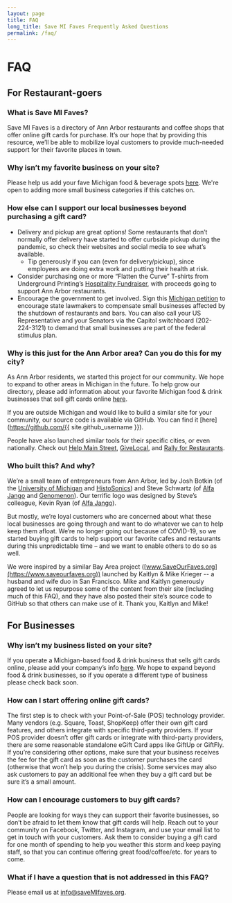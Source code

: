 ```yaml
---
layout: page
title: FAQ
long_title: Save MI Faves Frequently Asked Questions
permalink: /faq/
---
```


# FAQ
## For Restaurant-goers
### What is Save MI Faves?
Save MI Faves is a directory of Ann Arbor restaurants and coffee shops that offer online gift cards for purchase. It’s our hope that by providing this resource, we’ll be able to mobilize loyal customers to provide much-needed support for their favorite places in town.

### Why isn’t my favorite business on your site?
Please help us add your fave Michigan food & beverage spots [here](/submit/). We're open to adding more small business categories if this catches on.

### How else can I support our local businesses beyond purchasing a gift card?

*	Delivery and pickup are great options! Some restaurants that don’t normally offer delivery have started to offer curbside pickup during the pandemic, so check their websites and social media to see what’s available.
    *	Tip generously if you can (even for delivery/pickup), since employees are doing extra work and putting their health at risk.
*	Consider purchasing one or more “Flatten the Curve” T-shirts from Underground Printing’s [Hospitality Fundraiser](https://pogo.undergroundshirts.com/collections/ann-arbor-hospitality-fundraiser?aff=22), with proceeds going to support Ann Arbor restaurants.
*	Encourage the government to get involved. Sign this [Michigan petition](https://www.change.org/p/michigan-state-house-compensate-michigan-small-business-owners?original_footer_petition_id=20311463&algorithm=promoted&source_location=petition_footer&grid_position=11&pt=AVBldGl0aW9uABulPgEAAAAAXm%2FKuNQejk01MTI0YmMyMA%3D%3D) to encourage state lawmakers to compensate small businesses affected by the shutdown of restaurants and bars. You can also call your US Representative and your Senators via the Capitol switchboard (202-224-3121) to demand that small businesses are part of the federal stimulus plan.

### Why is this just for the Ann Arbor area? Can you do this for my city?
As Ann Arbor residents, we started this project for our community. We hope to expand to other areas in Michigan in the future. To help grow our directory, please add information about your favorite Michigan food & drink businesses that sell gift cards online [here](/submit/).

If you are outside Michigan and would like to build a similar site for your community, our source code is available via GitHub. You can find it [here](https://github.com/{{ site.github_username }}).

People have also launched similar tools for their specific cities, or even nationally. Check out [Help Main Street](https://helpmainstreet.com/), [GiveLocal](https://givelocal.co/), and [Rally for Restaurants](https://rallyforrestaurants.com/).

### Who built this? And why?
We’re a small team of entrepreneurs from Ann Arbor, led by Josh Botkin (of the [University of Michigan](http://zli.umich.edu/) and [HistoSonics](https://ww2.frost.com/wp-content/uploads/2019/12/HistoSonics-Award-Write-Up.pdf)) and Steve Schwartz (of [Alfa Jango](https://www.alfajango.com/) and [Genomenon](https://www.genomenon.com/)). Our terrific logo was designed by Steve’s colleague, Kevin Ryan (of [Alfa Jango](https://www.alfajango.com/)).

But mostly, we’re loyal customers who are concerned about what these local businesses are going through and want to do whatever we can to help keep them afloat. We’re no longer going out because of COVID-19, so we started buying gift cards to help support our favorite cafes and restaurants during this unpredictable time – and we want to enable others to do so as well.

We were inspired by a similar Bay Area project ([www.SaveOurFaves.org](https://www.saveourfaves.org)) launched by Kaitlyn & Mike Krieger -- a husband and wife duo in San Francisco. Mike and Kaitlyn generously agreed to let us repurpose some of the content from their site (including much of this FAQ), and they have also posted their site’s source code to GitHub so that others can make use of it. Thank you, Kaitlyn and Mike!

## For Businesses
### Why isn’t my business listed on your site?
If you operate a Michigan-based food & drink business that sells gift cards online, please add your company’s info [here](/submit/). We hope to expand beyond food & drink businesses, so if you operate a different type of business please check back soon.

### How can I start offering online gift cards?
The first step is to check with your Point-of-Sale (POS) technology provider. Many vendors (e.g. Square, Toast, ShopKeep) offer their own gift card features, and others integrate with specific third-party providers. If your POS provider doesn’t offer gift cards or integrate with third-party providers, there are some reasonable standalone eGift Card apps like GiftUp or GiftFly. If you’re considering other options, make sure that your business receives the fee for the gift card as soon as the customer purchases the card (otherwise that won’t help you during the crisis). Some services may also ask customers to pay an additional fee when they buy a gift card but be sure it’s a small amount.

### How can I encourage customers to buy gift cards?
People are looking for ways they can support their favorite businesses, so don’t be afraid to let them know that gift cards will help. Reach out to your community on Facebook, Twitter, and Instagram, and use your email list to get in touch with your customers. Ask them to consider buying a gift card for one month of spending to help you weather this storm and keep paying staff, so that you can continue offering great food/coffee/etc. for years to come.

### What if I have a question that is not addressed in this FAQ?

Please email us at info@saveMIfaves.org.
